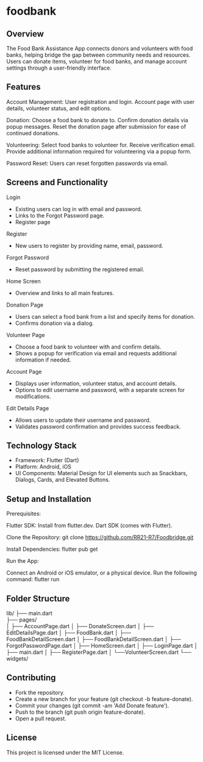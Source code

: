 # foodbank

## Overview
The Food Bank Assistance App connects donors and volunteers with food banks, helping bridge the gap between community needs and resources. Users can donate items, volunteer for food banks, and manage account settings through a user-friendly interface.

## Features
Account Management:
User registration and login.
Account page with user details, volunteer status, and edit options.

Donation:
Choose a food bank to donate to.
Confirm donation details via popup messages.
Reset the donation page after submission for ease of continued donations.

Volunteering:
Select food banks to volunteer for.
Receive verification email.
Provide additional information required for volunteering via a popup form.

Password Reset:
Users can reset forgotten passwords via email.

## Screens and Functionality

Login 
- Existing users can log in with email and password.
- Links to the Forgot Password page.
- Register page

Register
- New users to register by providing name, email, password.

Forgot Password
- Reset password by submitting the registered email.

Home Screen
- Overview and links to all main features.

Donation Page
- Users can select a food bank from a list and specify items for donation.
- Confirms donation via a dialog.

Volunteer Page
- Choose a food bank to volunteer with and confirm details.
- Shows a popup for verification via email and requests additional information if needed.

Account Page
- Displays user information, volunteer status, and account details.
- Options to edit username and password, with a separate screen for modifications.

Edit Details Page
- Allows users to update their username and password.
- Validates password confirmation and provides success feedback.

## Technology Stack
- Framework: Flutter (Dart)
- Platform: Android, iOS
- UI Components: Material Design for UI elements such as Snackbars, Dialogs, Cards, and Elevated Buttons.

## Setup and Installation
Prerequisites:

Flutter SDK: Install from flutter.dev.
Dart SDK (comes with Flutter).

Clone the Repository:
git clone https://github.com/RR21-R7/Foodbridge.git

Install Dependencies:
flutter pub get

Run the App:

Connect an Android or iOS emulator, or a physical device.
Run the following command:
flutter run

## Folder Structure
lib/
├── main.dart          
├── pages/             
│   ├── AccountPage.dart
│   ├── DonateScreen.dart
│   ├── EditDetailsPage.dart
│   ├── FoodBank.dart
│   ├── FoodBankDetailScreen.dart
│   ├── FoodBankDetailScreen.dart
│   ├── ForgotPasswordPage.dart
│   ├── HomeScreen.dart
│   ├── LoginPage.dart
│   ├── main.dart
│   ├── RegisterPage.dart
│   └──VolunteerScreen.dart
└── widgets/     

## Contributing

- Fork the repository.
- Create a new branch for your feature (git checkout -b feature-donate).
- Commit your changes (git commit -am 'Add Donate feature').
- Push to the branch (git push origin feature-donate).
- Open a pull request.

## License
This project is licensed under the MIT License.
